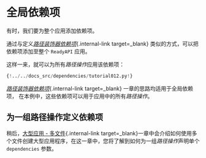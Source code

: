 # 全局依赖项

有时，我们要为整个应用添加依赖项。

通过与定义[*路径装饰器依赖项*](dependencies-in-path-operation-decorators.md){.internal-link target=_blank} 类似的方式，可以把依赖项添加至整个 `ReadyAPI` 应用。

这样一来，就可以为所有*路径操作*应用该依赖项：

```Python hl_lines="15"
{!../../docs_src/dependencies/tutorial012.py!}
```

[*路径装饰器依赖项*](dependencies-in-path-operation-decorators.md){.internal-link target=_blank} 一章的思路均适用于全局依赖项， 在本例中，这些依赖项可以用于应用中的所有*路径操作*。

## 为一组路径操作定义依赖项

稍后，[大型应用 - 多文件](../../tutorial/bigger-applications.md){.internal-link target=_blank}一章中会介绍如何使用多个文件创建大型应用程序，在这一章中，您将了解到如何为一组*路径操作*声明单个 `dependencies` 参数。
